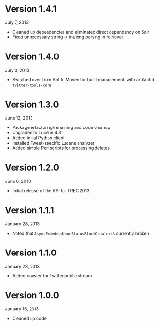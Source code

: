 Version 1.4.1
=============
July 7, 2013

+ Cleaned up dependencies and eliminated direct dependency on Solr
+ Fixed unnecessary string -> int/long parsing in retrieval

Version 1.4.0
=============
July 3, 2013

+ Switched over from Ant to Maven for build management, with artifactId `twitter-tools-core`

Version 1.3.0
=============
June 12, 2013

+ Package refactoring/renaming and code cleanup
+ Upgraded to Lucene 4.3
+ Added initial Python client
+ Installed Tweet-specific Lucene analyzer
+ Added simple Perl scripts for processing deletes

Version 1.2.0
=============
June 6, 2013

+ Initial release of the API for TREC 2013

Version 1.1.1
=============
January 28, 2013

+ Noted that `AsyncEmbeddedJsonStatusBlockCrawler` is currently broken

Version 1.1.0
=============
January 23, 2013

+ Added crawler for Twitter public stream 

Version 1.0.0
=============
January 15, 2013

+ Cleaned up code
